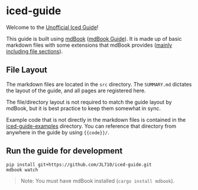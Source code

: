 # iced-guide

Welcome to the [Unofficial Iced Guide](https://jl710.github.io/iced-guide/)!

This guide is built using [mdBook](https://github.com/rust-lang/mdBook) ([mdBook Guide](https://rust-lang.github.io/mdBook/)). 
It is made up of basic markdown files with some extensions that mdBook provides ([mainly including file sections](https://rust-lang.github.io/mdBook/format/mdbook.html#including-files)).

## File Layout

The markdown files are located in the `src` directory.
The `SUMMARY.md` dictates the layout of the guide, and all pages are registered here.

The file/directory layout is not required to match the guide layout by mdBook, but it is best practice to keep them somewhat in sync. 

Example code that is not directly in the markdown files is contained in the [iced-guide-examples](./iced-guide-examples) directory. You can reference that directory from anywhere in the guide by using `{{code}}/`.

## Run the guide for development

```
pip install git+https://github.com/JL710/iced-guide.git
mdbook watch
```
> Note: You must have mdBook installed (`cargo install mdbook`).

